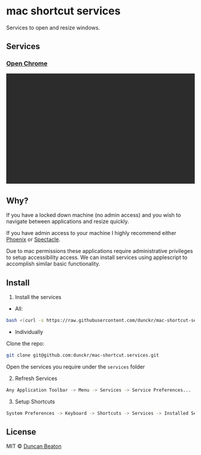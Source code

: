# mac shortcut services

Services to open and resize windows.

## Services

### [Open Chrome](/services/open_chrome.workflow/Contents)

![](https://raw.githubusercontent.com/dunckr/mac-shortcut-services/master/assets/open_chrome.gif)

## Why?

If you have a locked down machine (no admin access) and you wish to navigate between applications and resize quickly.

If you have admin access to your machine I highly recommend either [Phoenix](https://github.com/kasper/phoenix) or [Spectacle](https://www.spectacleapp.com/).

Due to mac permissions these applications require administrative privileges to setup accessibility access. We can install services using applescript to accomplish similar basic functionality.

## Install

1. Install the services

* All:

```sh
bash <(curl -s https://raw.githubusercontent.com/dunckr/mac-shortcut-services/master/install.sh)
```

* Individually

Clone the repo:

```sh
git clone git@github.com:dunckr/mac-shortcut.services.git
```

Open the services you require under the `services` folder

2. Refresh Services

```sh
Any Application Toolbar -> Menu -> Services -> Service Preferences...
```

3. Setup Shortcuts

```sh
System Preferences -> Keyboard -> Shortcuts -> Services -> Installed Services at the bottom of the list
```

## License

MIT © [Duncan Beaton](https://dunckr.com)
